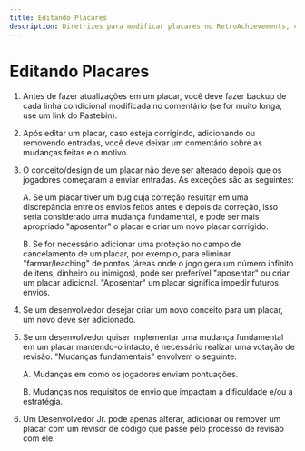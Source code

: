 ```yaml
---
title: Editando Placares
description: Diretrizes para modificar placares no RetroAchievements, cobrindo o processo de backup, requisitos de comentários e procedimentos para fazer alterações fundamentais ou aposentar placares.
---
```


# Editando Placares

1. Antes de fazer atualizações em um placar, você deve fazer backup de cada linha condicional modificada no comentário (se for muito longa, use um link do Pastebin).
2. Após editar um placar, caso esteja corrigindo, adicionando ou removendo entradas, você deve deixar um comentário sobre as mudanças feitas e o motivo.
3. O conceito/design de um placar não deve ser alterado depois que os jogadores começaram a enviar entradas. As exceções são as seguintes:

   A. Se um placar tiver um bug cuja correção resultar em uma discrepância entre os envios feitos antes e depois da correção, isso seria considerado uma mudança fundamental, e pode ser mais apropriado "aposentar" o placar e criar um novo placar corrigido.

   B. Se for necessário adicionar uma proteção no campo de cancelamento de um placar, por exemplo, para eliminar "farmar/leaching" de pontos (áreas onde o jogo gera um número infinito de itens, dinheiro ou inimigos), pode ser preferível "aposentar" ou criar um placar adicional. "Aposentar" um placar significa impedir futuros envios.

4. Se um desenvolvedor desejar criar um novo conceito para um placar, um novo deve ser adicionado.

5. Se um desenvolvedor quiser implementar uma mudança fundamental em um placar mantendo-o intacto, é necessário realizar uma votação de revisão. "Mudanças fundamentais" envolvem o seguinte:

   A. Mudanças em como os jogadores enviam pontuações.

   B. Mudanças nos requisitos de envio que impactam a dificuldade e/ou a estratégia.

6. Um Desenvolvedor Jr. pode apenas alterar, adicionar ou remover um placar com um revisor de código que passe pelo processo de revisão com ele.
